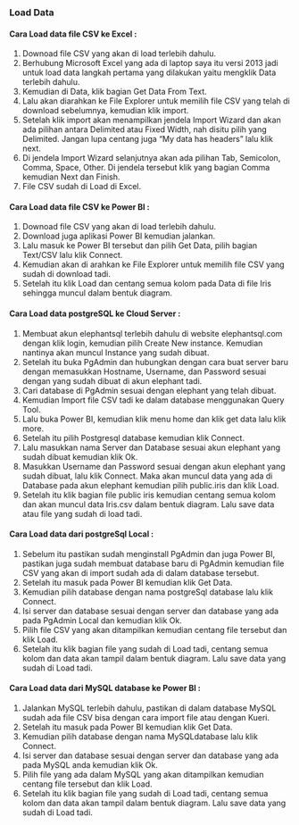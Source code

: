 ### Load Data 

#### Cara Load data file CSV ke Excel :

1. Downoad file CSV yang akan di load terlebih dahulu.
2. Berhubung Microsoft Excel yang ada di laptop saya itu versi 2013 jadi untuk load data langkah pertama yang dilakukan yaitu mengklik Data terlebih dahulu.
3. Kemudian di Data, klik bagian Get Data From Text.
4. Lalu akan diarahkan ke File Explorer untuk memilih file CSV yang telah di download sebelumnya, kemudian klik import.
5. Setelah klik import akan menampilkan jendela Import Wizard dan akan ada pilihan antara Delimited atau Fixed Width, nah disitu pilih yang Delimited. Jangan lupa centang juga “My data has headers” lalu klik next.
6. Di jendela Import Wizard selanjutnya akan ada pilihan Tab, Semicolon, Comma, Space, Other. Di jendela tersebut klik yang bagian Comma kemudian Next dan Finish.
7. File CSV sudah di Load di Excel.

#### Cara Load data file CSV ke Power BI :

1. Downoad file CSV yang akan di load terlebih dahulu.
2. Download juga aplikasi Power BI kemudian jalankan.
3. Lalu masuk ke Power BI tersebut dan pilih Get Data, pilih bagian Text/CSV lalu klik Connect.
4. Kemudian akan di arahkan ke File Explorer untuk memilih file CSV yang sudah di download tadi.
5. Setelah itu klik Load dan centang semua kolom pada Data di file Iris sehingga muncul dalam bentuk diagram.

#### Cara Load data postgreSQL ke Cloud Server :

1. Membuat akun elephantsql terlebih dahulu di website elephantsql.com dengan klik login, kemudian pilih Create New instance. Kemudian nantinya akan muncul Instance yang sudah dibuat.
2. Setelah itu buka PgAdmin dan hubungkan dengan cara buat server baru dengan memasukkan Hostname, Username, dan Password sesuai dengan yang sudah dibuat di akun elephant tadi.
3. Cari database di PgAdmin sesuai dengan elephant yang telah dibuat.
4. Kemudian Import file CSV tadi ke dalam database menggunakan Query Tool.
5. Lalu buka Power BI, kemudian klik menu home dan klik get data lalu klik more. 
6. Setelah itu pilih Postgresql database kemudian klik Connect.
7. Lalu masukkan nama Server dan Database sesuai akun elephant yang sudah dibuat kemudian klik Ok.
8. Masukkan Username dan Password sesuai dengan akun elephant yang sudah dibuat, lalu klik Connect. Maka akan muncul data yang ada di Database pada akun elephant kemudian pilih public.iris dan klik Load.
9. Setelah itu klik bagian file public iris kemudian centang semua kolom dan akan muncul data Iris.csv dalam bentuk diagram. Lalu save data atau file yang sudah di load tadi.

#### Cara Load data dari postgreSql Local :

1. Sebelum itu pastikan sudah menginstall PgAdmin dan juga Power BI, pastikan juga sudah membuat database baru di PgAdmin kemudian file CSV yang akan di import sudah ada di dalam database tersebut.
2. Setelah itu masuk pada Power BI kemudian klik Get Data.
3. Kemudian pilih database dengan nama postgreSql database lalu klik Connect.
4. Isi server dan database sesuai dengan server dan database yang ada pada PgAdmin Local dan kemudian klik Ok.
5. Pilih file CSV yang akan ditampilkan kemudian centang file tersebut dan klik Load.
6. Setelah itu klik bagian file yang sudah di Load tadi, centang semua kolom dan data akan tampil dalam bentuk diagram. Lalu save data yang sudah di Load tadi.

#### Cara Load data dari MySQL database ke Power BI :

1. Jalankan MySQL terlebih dahulu, pastikan di dalam database MySQL sudah ada file CSV bisa dengan cara import file atau dengan Kueri.
2. Setelah itu masuk pada Power BI kemudian klik Get Data.
3. Kemudian pilih database dengan nama MySQLdatabase lalu klik Connect.
4. Isi server dan database sesuai dengan server dan database yang ada pada MySQL anda kemudian klik Ok.
5. Pilih file yang ada dalam MySQL yang akan ditampilkan kemudian centang file tersebut dan klik Load.
6. Setelah itu klik bagian file yang sudah di Load tadi, centang semua kolom dan data akan tampil dalam bentuk diagram. Lalu save data yang sudah di Load tadi.